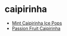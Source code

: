 # caipirinha

 * [Mint Caipirinha Ice Pops](index/m/mint-caipirinha-ice-pops-354202.json)
 * [Passion Fruit Caipirinha](index/p/passion-fruit-caipirinha-232182.json)

